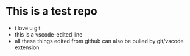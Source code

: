 # This is a test repo
- i love u git
- this is a vscode-edited line
- all these things edited from github can also be pulled by git/vscode extension
